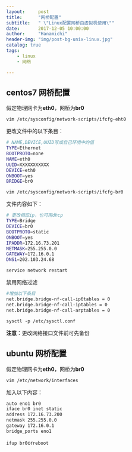 ```yaml
---
layout:     post
title:      "网桥配置"
subtitle:   " \"Linux配置网桥由虚拟机使用\""
date:       2017-12-05 10:00:00
author:     "Hanamichi"
header-img: "img/post-bg-unix-linux.jpg"
catalog: true
tags:
    - linux
    - 网络

---
```


## centos7 网桥配置

假定物理网卡为**eth0**，网桥为**br0**

`vim /etc/sysconfig/network-scripts/ifcfg-eht0`

更改文件中的以下条目：

```bash
# NAME,DEVICE,UUID写成自己环境中的值
TYPE=Ethernet
BOOTPROTO=none
NAME=eth0
UUID=XXXXXXXXXXX
DEVICE=eth0
ONBOOT=yes
BRIDGE=br0
```

`vim /etc/sysconfig/network-scripts/ifcfg-br0 `

文件内容如下：

```bash
# 更改相应ip，也可用dhcp
TYPE=Bridge
DEVICE=br0
BOOTPROTO=static
ONBOOT=yes
IPADDR=172.16.73.201
NETMASK=255.255.0.0
GATEWAY=172.16.0.1
DNS1=202.103.24.68
```

`service network restart`

禁用网络过滤

```bash
#增加以下条目
net.bridge.bridge-nf-call-ip6tables = 0
net.bridge.bridge-nf-call-iptables = 0
net.bridge.bridge-nf-call-arptables = 0
```

`sysctl -p /etc/sysctl.conf`

**注意**：更改网络接口文件前可先备份

## ubuntu 网桥配置

假定物理网卡为**eth0**，网桥为**br0**

`vim /etc/network/interfaces`

加入以下内容：

```bash
auto eno1 br0
iface br0 inet static
address 172.16.73.200
netmask 255.255.0.0
gateway 172.16.0.1
bridge_ports eno1
```

` ifup br0 `or`reboot`